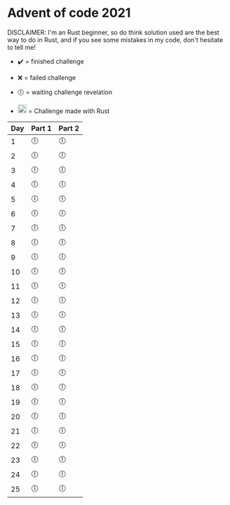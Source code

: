 # Advent of code 2021

DISCLAIMER: I'm an Rust beginner, so do think solution used are the best way to do in Rust, and if you see some mistakes in my code, don't hesitate to tell me!


- :heavy_check_mark: = finished challenge
- :x: = failed challenge
- :clock6: = waiting challenge revelation

- <img src="https://www.rust-lang.org/static/images/rust-logo-blk.svg" width="20" /> = Challenge made with Rust

Day | Part 1   | Part 2
--- | -------- | --------
1   | :clock6: | :clock6:
2   | :clock6: | :clock6:
3   | :clock6: | :clock6:
4   | :clock6: | :clock6:
5   | :clock6: | :clock6:
6   | :clock6: | :clock6:
7   | :clock6: | :clock6:
8   | :clock6: | :clock6:
9   | :clock6: | :clock6:
10  | :clock6: | :clock6:
11  | :clock6: | :clock6:
12  | :clock6: | :clock6:
13  | :clock6: | :clock6:
14  | :clock6: | :clock6:
15  | :clock6: | :clock6:
16  | :clock6: | :clock6:
17  | :clock6: | :clock6:
18  | :clock6: | :clock6:
19  | :clock6: | :clock6:
20  | :clock6: | :clock6:
21  | :clock6: | :clock6:
22  | :clock6: | :clock6:
23  | :clock6: | :clock6:
24  | :clock6: | :clock6:
25  | :clock6: | :clock6:
